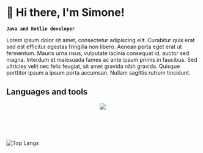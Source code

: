 # 🎸 Hi there, I'm Simone! 

**`Java and Kotlin developer`**

Lorem ipsum dolor sit amet, consectetur adipiscing elit. Curabitur quis erat sed est efficitur egestas fringilla non libero. Aenean porta eget erat ut fermentum. Mauris urna risus, vulputate lacinia consequat id, auctor sed magna. Interdum et malesuada fames ac ante ipsum primis in faucibus. Sed ultricies velit nec felis feugiat, sit amet gravida nibh gravida. Quisque porttitor ipsum a ipsum porta accumsan. Nullam sagittis rutrum tincidunt.


## Languages and tools
<p align="center">
  <a href="https://skillicons.dev">
    <img src="https://skillicons.dev/icons?i=java,spring,kotlin,js,html,css,mysql,git,linux" />
  </a>
</p>

<br>
<br>
<br>

![Top Langs](https://github-readme-stats.vercel.app/api/top-langs/?username=smnprn&layout=compact&theme=github_dark)

<!--
**smnprn/smnprn** is a ✨ _special_ ✨ repository because its `README.md` (this file) appears on your GitHub profile.

Here are some ideas to get you started:

- 🔭 I’m currently working on ...
- 🌱 I’m currently learning ...
- 👯 I’m looking to collaborate on ...
- 🤔 I’m looking for help with ...
- 💬 Ask me about ...
- 📫 How to reach me: ...
- 😄 Pronouns: ...
- ⚡ Fun fact: ...
-->
